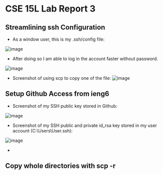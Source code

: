 # CSE 15L Lab Report 3
## Streamlining ssh Configuration
- As a window user, this is my .ssh/config file:

![image](https://user-images.githubusercontent.com/103228511/167316849-d34eb0a2-5af6-4cb1-aa7a-07cd8738a190.png)

- After doing so I am able to log in the account faster without password.

![image](https://user-images.githubusercontent.com/103228511/167317056-2d5ecf89-7aab-4650-ac4b-217a55f1aa49.png)

- Screenshot of using scp to copy one of the file:
![image](https://user-images.githubusercontent.com/103228511/167317296-89126910-a273-4113-b342-045e43495f9f.png)

## Setup Github Access from ieng6
- Screenshot of my SSH public key stored in Github:

![image](https://user-images.githubusercontent.com/103228511/167319660-c188d376-3cc6-4b84-99e6-7e65d340f418.png)

- Screenshot of my SSH public and private id_rsa key stored in my user account (C:\Users\User\.ssh):

![image](https://user-images.githubusercontent.com/103228511/167319784-3287dd32-718d-43c6-b02e-ebe938dece63.png)

- 

## Copy whole directories with scp -r
